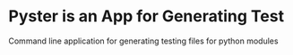 # Pyster is an App for Generating Test
Command line application for generating testing files for python modules
<!--stackedit_data:
eyJoaXN0b3J5IjpbLTE4OTAzNTg5MjJdfQ==
-->